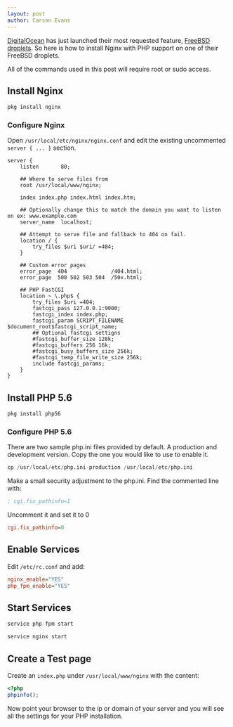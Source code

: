 ```yaml
---
layout: post
author: Carson Evans
---
```


[DigitalOcean](https://www.digitalocean.com/) has just launched their most requested feature, [FreeBSD droplets](https://www.digitalocean.com/company/blog/presenting-freebsd-how-we-made-it-happen/). So here is how to install Nginx with PHP support on one of their FreeBSD droplets.

All of the commands used in this post will require root or sudo access.

## Install Nginx ##

```python
pkg install nginx
```

### Configure Nginx ###

Open `/usr/local/etc/nginx/nginx.conf` and edit the existing uncommented `server { ... }` section.

```nginx
server {
    listen       80;

    ## Where to serve files from
    root /usr/local/www/nginx;

    index index.php index.html index.htm;

    ## Optionally change this to match the domain you want to listen on ex: www.example.com
    server_name  localhost;

    ## Attempt to serve file and fallback to 404 on fail.
    location / {
        try_files $uri $uri/ =404;
    }

    ## Custom error pages
    error_page  404              /404.html;
    error_page  500 502 503 504  /50x.html;

    ## PHP FastCGI
    location ~ \.php$ {
        try_files $uri =404;
        fastcgi_pass 127.0.0.1:9000;
        fastcgi_index index.php;
        fastcgi_param SCRIPT_FILENAME $document_root$fastcgi_script_name;
        ## Optional fastcgi settigns
        #fastcgi_buffer_size 128k;
        #fastcgi_buffers 256 16k;
        #fastcgi_busy_buffers_size 256k;
        #fastcgi_temp_file_write_size 256k;
        include fastcgi_params;
    }
}
```

## Install PHP 5.6 ##

```python
pkg install php56
```

### Configure PHP 5.6 ###

There are two sample php.ini files provided by default.  A production and development version.  Copy the one you would like to use to enable it.

```python
cp /usr/local/etc/php.ini-production /usr/local/etc/php.ini
```

Make a small security adjustment to the php.ini.  Find the commented line with:

```ini
; cgi.fix_pathinfo=1
```

Uncomment it and set it to 0

```ini
cgi.fix_pathinfo=0
```

## Enable Services ##

Edit `/etc/rc.conf` and add:

```ini
nginx_enable="YES"
php_fpm_enable="YES"
```

## Start Services ##

```python
service php-fpm start
```

```python
service nginx start
```

## Create a Test page ##

Create an `index.php` under `/usr/local/www/nginx` with the content:

```php
<?php
phpinfo();
```

Now point your browser to the ip or domain of your server and you will see all the settings for your PHP installation.